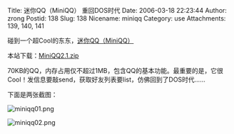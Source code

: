 Title: 迷你QQ（MiniQQ） 重回DOS时代
Date: 2006-03-18 22:23:44
Author: zrong
Postid: 138
Slug: 138
Nicename: miniqq
Category: use
Attachments: 139, 140, 141

碰到一个超Cool的东东，[迷你QQ（MiniQQ）](http://www.qq-1.com)  

本站下载：<span id="p141">[MiniQQ2.1.zip](/wp-content/uploads/2006/03/MiniQQ2.1.zip "MiniQQ2.1.zip")</span>

70KB的QQ，内存占用仅不超过1MB，包含QQ的基本功能。最重要的是，它很Cool！发信息要敲send，获取好友列表要list，仿佛回到了DOS时代……

下面是两张截图：

![miniqq01.png](/wp-content/uploads/2006/03/miniqq01.png)

![miniqq02.png](/wp-content/uploads/2006/03/miniqq02.png)

